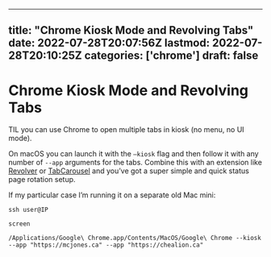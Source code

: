 
---
title: "Chrome Kiosk Mode and Revolving Tabs"
date: 2022-07-28T20:07:56Z
lastmod: 2022-07-28T20:10:25Z
categories: ['chrome']
draft: false
---


# Chrome Kiosk Mode and Revolving Tabs
TIL you can use Chrome to open multiple tabs in kiosk (no menu, no UI mode).

On macOS you can launch it with the `—kiosk` flag and then follow it with any number of `--app` arguments for the tabs. Combine this with an extension like [Revolver](https://chrome.google.com/webstore/detail/revolver-tabs/dlknooajieciikpedpldejhhijacnbda?hl=en) or [TabCarousel](https://chrome.google.com/webstore/detail/tabcarousel/ddldimidiliclngjipajmjjiakhbcohn?hl=en) and you’ve got a super simple and quick status page rotation setup.

If my particular case I’m running it on a separate old Mac mini:

```
ssh user@IP

screen

/Applications/Google\ Chrome.app/Contents/MacOS/Google\ Chrome --kiosk --app "https://mcjones.ca" --app "https://chealion.ca"
```


<!-- #public #chrome -->

<!-- {BearID:73D7C24F-CCA4-4B8C-BE3D-AAA40EED31A8-22769-00000B031CECFA69} -->
